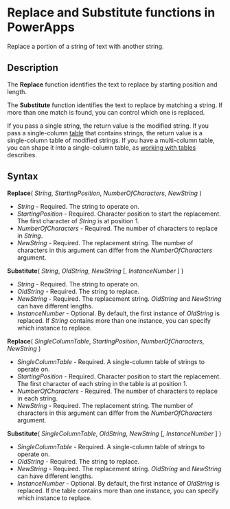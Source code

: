 <properties
	pageTitle="Replace and Substitute functions | Microsoft PowerApps"
	description="Reference information, including syntax, for the Replace and Substitute functions in PowerApps"
	services=""
	suite="powerapps"
	documentationCenter="na"
	authors="gregli-msft"
	manager="dwrede"
	editor=""
	tags=""/>

<tags
   ms.service="powerapps"
   ms.devlang="na"
   ms.topic="article"
   ms.tgt_pltfrm="na"
   ms.workload="na"
   ms.date="11/07/2015"
   ms.author="gregli"/>

# Replace and Substitute functions in PowerApps #

Replace a portion of a string of text with another string.

## Description ##

The **Replace** function identifies the text to replace by starting position and length.  

The **Substitute** function identifies the text to replace by matching a string.  If more than one match is found, you can control which one is replaced.

If you pass a single string, the return value is the modified string.  If you pass a single-column [table](working-with-tables.md) that contains strings, the return value is a single-column table of modified strings. If you have a multi-column table, you can shape it into a single-column table, as [working with tables](working-with-tables.md) describes.

## Syntax ##

**Replace**( *String*, *StartingPosition*, *NumberOfCharacters*, *NewString* )

- *String* - Required. The string to operate on.
- *StartingPosition* - Required.  Character position to start the replacement. The first character of *String* is at position 1.
- *NumberOfCharacters* - Required.  The number of characters to replace in *String*.
- *NewString* - Required.  The replacement string. The number of characters in this argument can differ from the *NumberOfCharacters* argument.

**Substitute**( *String*, *OldString*, *NewString* [, *InstanceNumber* ] )

- *String* - Required. The string to operate on.
- *OldString* - Required.  The string to replace.
- *NewString* - Required.  The replacement string. *OldString* and *NewString* can have different lengths.
- *InstanceNumber* - Optional. By default, the first instance of *OldString* is replaced. If *String* contains more than one instance, you can specify which instance to replace.

**Replace**( *SingleColumnTable*, *StartingPosition*, *NumberOfCharacters*, *NewString* )

- *SingleColumnTable* - Required. A single-column table of strings to operate on.
- *StartingPosition* - Required.  Character position to start the replacement.  The first character of each string in the table is at position 1.
- *NumberOfCharacters* - Required.  The number of characters to replace in each string.
- *NewString* - Required.  The replacement string. The number of characters in this argument can differ from the *NumberOfCharacters* argument.

**Substitute**( *SingleColumnTable*, *OldString*, *NewString* [, *InstanceNumber* ] )

- *SingleColumnTable* - Required. A single-column table of strings to operate on.
- *OldString* - Required.  The string to replace.
- *NewString* - Required.  The replacement string. *OldString* and *NewString* can have different lengths.
- *InstanceNumber* - Optional. By default, the first instance of *OldString* is replaced. If the table contains more than one instance, you can specify which instance to replace.
